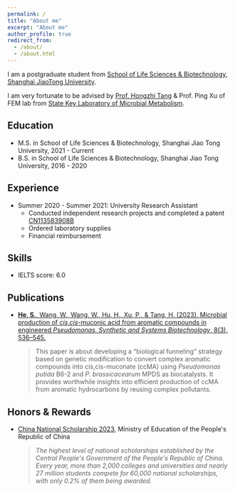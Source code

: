 ```yaml
---
permalink: /
title: "About me"
excerpt: "About me"
author_profile: true
redirect_from: 
  - /about/
  - /about.html
---
```


I am a postgraduate student from [School of Life Sciences & Biotechnology](https://life.sjtu.edu.cn/), [Shanghai JiaoTong University](https://www.sjtu.edu.cn/).

I am very fortunate to be advised by [Prof. Hongzhi Tang](https://life.sjtu.edu.cn/teacher/HongzhiTang) & Prof. Ping Xu of FEM lab from [State Key Laboratory of Microbial Metabolism](https://skmml.sjtu.edu.cn/).

## Education

- M.S. in School of Life Sciences & Biotechnology, Shanghai Jiao Tong University, 2021 - Current
- B.S. in School of Life Sciences & Biotechnology, Shanghai Jiao Tong University, 2016 - 2020

## Experience

- Summer 2020 - Summer 2021: University Research Assistant
  - Conducted independent research projects and completed a patent [CN113583908B](https://patents.google.com/patent/CN113583908B/en?q=(Oil+removing+strain+Alcaligenes+sp+capable+of+degrading+oil+stains+and+application)&oq=Oil+removing+strain+Alcaligenes+sp+capable+of+degrading+oil+stains+and+application)
  - Ordered laboratory supplies
  - Financial reimbursement

## Skills

- IELTS score: 6.0

## Publications

- [**He, S.**, Wang, W., Wang, W., Hu, H., Xu, P., & Tang, H. (2023). Microbial production of *cis,cis*-muconic acid from aromatic compounds in engineered *Pseudomonas*. *Synthetic and Systems Biotechnology*, 8(3), 536–545.](https://doi.org/10.1016/j.synbio.2023.08.001)
    > This paper is about developing a “biological funneling” strategy based on genetic modification to convert complex aromatic compounds into cis,cis-muconate (ccMA) using *Pseudomonas putida* B6-2 and *P. brassicacearum* MPDS as biocatalysts. It provides worthwhile insights into efficient production of ccMA from aromatic hydrocarbons by reusing complex pollutants.

## Honors & Rewards

- [China National Scholarship 2023](https://life.sjtu.edu.cn/Data/View/7817), Ministry of Education of the People's Republic of China
    > *The highest level of national scholarships established by the Central People's Government of the People's Republic of China. Every year, more than 2,000 colleges and universities and nearly 27 million students compete for 60,000 national scholarships, with only 0.2% of them being awarded.*
